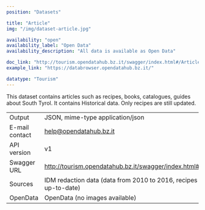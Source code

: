 ```yaml
---
position: "Datasets"

title: "Article"
img: "/img/dataset-article.jpg"

availability: "open"
availability_label: "Open Data"
availability_description: "All data is available as Open Data"

doc_link: "http://tourism.opendatahub.bz.it/swagger/index.html#/Article"
example_link: "https://databrowser.opendatahub.bz.it/"

datatype: "Tourism"
---
```


This dataset contains articles such as recipes, books, catalogues, guides about South Tyrol. It contains Historical data. Only recipes are still updated.

|                |                                                                       |
| :------------- | --------------------------------------------------------------------- |
| Output         | JSON, mime-type application/json                                      |
| E-mail contact | help@opendatahub.bz.it                                                |
| API version    | v1                                                                    |
| Swagger URL    | http://tourism.opendatahub.bz.it/swagger/index.html#/Article            |
| Sources        | IDM redaction data (data from 2010 to 2016, recipes still up-to-date) |
| OpenData       | OpenData (no images available)                                        |
